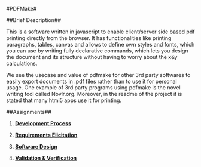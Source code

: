 #PDFMake#

##Brief Description##

This is a software written in javascript to enable client/server side based pdf printing directly from the browser. It has functionalities like printing paragraphs, tables, canvas and allows to define own styles and fonts, which you can use by writing fully declarative commands, which lets you design the document and its structure without having to worry about the x&y calculations.

We see the usecase and value of pdfmake for other 3rd party softwares to easily export documents in .pdf files rather than to use it for personal usage. One example of 3rd party programs using pdfmake is the novel writing tool called Novlr.org. Moreover, in the readme of the project it is stated that many html5 apps use it for printing.

##Assignments##

1. **[Development Process](https://github.com/joaopedrofump/pdfmake-1/blob/master/ESOF-Docs/firstassignment.md)**

2. **[Requirements Elicitation](https://github.com/joaopedrofump/pdfmake-1/blob/master/ESOF-Docs/secondassignment.md)**

3. **[Software Design](https://github.com/joaopedrofump/pdfmake-1/blob/master/ESOF-Docs/thirdassignment.md)**

4. **[Validation & Verification](https://github.com/joaopedrofump/pdfmake-1/blob/master/ESOF-Docs/fourthassignment.md)**
